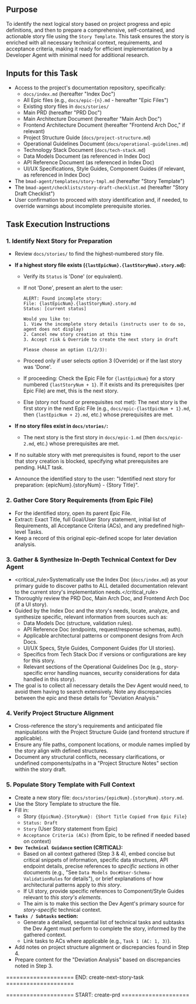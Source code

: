 ## Purpose

To identify the next logical story based on project progress and epic definitions, and then to prepare a comprehensive, self-contained, and actionable story file using the `Story Template`. This task ensures the story is enriched with all necessary technical context, requirements, and acceptance criteria, making it ready for efficient implementation by a Developer Agent with minimal need for additional research.

## Inputs for this Task

- Access to the project's documentation repository, specifically:
  - `docs/index.md` (hereafter "Index Doc")
  - All Epic files (e.g., `docs/epic-{n}.md` - hereafter "Epic Files")
  - Existing story files in `docs/stories/`
  - Main PRD (hereafter "PRD Doc")
  - Main Architecture Document (hereafter "Main Arch Doc")
  - Frontend Architecture Document (hereafter "Frontend Arch Doc," if relevant)
  - Project Structure Guide (`docs/project-structure.md`)
  - Operational Guidelines Document (`docs/operational-guidelines.md`)
  - Technology Stack Document (`docs/tech-stack.md`)
  - Data Models Document (as referenced in Index Doc)
  - API Reference Document (as referenced in Index Doc)
  - UI/UX Specifications, Style Guides, Component Guides (if relevant, as referenced in Index Doc)
- The `bmad-agent/templates/story-tmpl.md` (hereafter "Story Template")
- The `bmad-agent/checklists/story-draft-checklist.md` (hereafter "Story Draft Checklist")
- User confirmation to proceed with story identification and, if needed, to override warnings about incomplete prerequisite stories.

## Task Execution Instructions

### 1. Identify Next Story for Preparation

- Review `docs/stories/` to find the highest-numbered story file.
- **If a highest story file exists (`{lastEpicNum}.{lastStoryNum}.story.md`):**

  - Verify its `Status` is 'Done' (or equivalent).
  - If not 'Done', present an alert to the user:

    ```
    ALERT: Found incomplete story:
    File: {lastEpicNum}.{lastStoryNum}.story.md
    Status: [current status]

    Would you like to:
    1. View the incomplete story details (instructs user to do so, agent does not display)
    2. Cancel new story creation at this time
    3. Accept risk & Override to create the next story in draft

    Please choose an option (1/2/3):
    ```

  - Proceed only if user selects option 3 (Override) or if the last story was 'Done'.
  - If proceeding: Check the Epic File for `{lastEpicNum}` for a story numbered `{lastStoryNum + 1}`. If it exists and its prerequisites (per Epic File) are met, this is the next story.
  - Else (story not found or prerequisites not met): The next story is the first story in the next Epic File (e.g., `docs/epic-{lastEpicNum + 1}.md`, then `{lastEpicNum + 2}.md`, etc.) whose prerequisites are met.

- **If no story files exist in `docs/stories/`:**
  - The next story is the first story in `docs/epic-1.md` (then `docs/epic-2.md`, etc.) whose prerequisites are met.
- If no suitable story with met prerequisites is found, report to the user that story creation is blocked, specifying what prerequisites are pending. HALT task.
- Announce the identified story to the user: "Identified next story for preparation: {epicNum}.{storyNum} - {Story Title}".

### 2. Gather Core Story Requirements (from Epic File)

- For the identified story, open its parent Epic File.
- Extract: Exact Title, full Goal/User Story statement, initial list of Requirements, all Acceptance Criteria (ACs), and any predefined high-level Tasks.
- Keep a record of this original epic-defined scope for later deviation analysis.

### 3. Gather & Synthesize In-Depth Technical Context for Dev Agent

- <critical_rule>Systematically use the Index Doc (`docs/index.md`) as your primary guide to discover paths to ALL detailed documentation relevant to the current story's implementation needs.</critical_rule>
- Thoroughly review the PRD Doc, Main Arch Doc, and Frontend Arch Doc (if a UI story).
- Guided by the Index Doc and the story's needs, locate, analyze, and synthesize specific, relevant information from sources such as:
  - Data Models Doc (structure, validation rules).
  - API Reference Doc (endpoints, request/response schemas, auth).
  - Applicable architectural patterns or component designs from Arch Docs.
  - UI/UX Specs, Style Guides, Component Guides (for UI stories).
  - Specifics from Tech Stack Doc if versions or configurations are key for this story.
  - Relevant sections of the Operational Guidelines Doc (e.g., story-specific error handling nuances, security considerations for data handled in this story).
- The goal is to collect all necessary details the Dev Agent would need, to avoid them having to search extensively. Note any discrepancies between the epic and these details for "Deviation Analysis."

### 4. Verify Project Structure Alignment

- Cross-reference the story's requirements and anticipated file manipulations with the Project Structure Guide (and frontend structure if applicable).
- Ensure any file paths, component locations, or module names implied by the story align with defined structures.
- Document any structural conflicts, necessary clarifications, or undefined components/paths in a "Project Structure Notes" section within the story draft.

### 5. Populate Story Template with Full Context

- Create a new story file: `docs/stories/{epicNum}.{storyNum}.story.md`.
- Use the Story Template to structure the file.
- Fill in:
  - Story `{EpicNum}.{StoryNum}: {Short Title Copied from Epic File}`
  - `Status: Draft`
  - `Story` (User Story statement from Epic)
  - `Acceptance Criteria (ACs)` (from Epic, to be refined if needed based on context)
- **`Dev Technical Guidance` section (CRITICAL):**
  - Based on all context gathered (Step 3 & 4), embed concise but critical snippets of information, specific data structures, API endpoint details, precise references to _specific sections_ in other documents (e.g., "See `Data Models Doc#User-Schema-ValidationRules` for details"), or brief explanations of how architectural patterns apply to _this story_.
  - If UI story, provide specific references to Component/Style Guides relevant to _this story's elements_.
  - The aim is to make this section the Dev Agent's primary source for _story-specific_ technical context.
- **`Tasks / Subtasks` section:**
  - Generate a detailed, sequential list of technical tasks and subtasks the Dev Agent must perform to complete the story, informed by the gathered context.
  - Link tasks to ACs where applicable (e.g., `Task 1 (AC: 1, 3)`).
- Add notes on project structure alignment or discrepancies found in Step 4.
- Prepare content for the "Deviation Analysis" based on discrepancies noted in Step 3.

==================== END: create-next-story-task ====================


==================== START: create-prd ====================